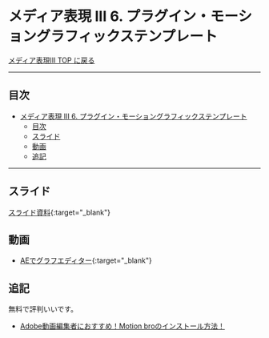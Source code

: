 # メディア表現 III 6. プラグイン・モーショングラフィックステンプレート

[メディア表現III TOP に戻る](./index.md)

---

## 目次

- [メディア表現 III 6. プラグイン・モーショングラフィックステンプレート](#メディア表現-iii-6-プラグインモーショングラフィックステンプレート)
  - [目次](#目次)
  - [スライド](#スライド)
  - [動画](#動画)
  - [追記](#追記)

---

<!-- 
2026に追加
https://badedits.com/
-->

## スライド

[スライド資料](./mr3_06slide.pdf){:target="_blank"}


## 動画
- [AEでグラフエディター](https://www.youtube.com/watch?v=8J-pdPuWUDM){:target="_blank"}

## 追記
無料で評判いいです。
- [Adobe動画編集者におすすめ！Motion broのインストール方法！](https://note.com/amenbopigu/n/nff93a6a9e837)
